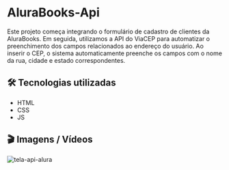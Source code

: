 # AluraBooks-Api

Este projeto começa integrando o formulário de cadastro de clientes da AluraBooks. Em seguida, utilizamos a API do ViaCEP para automatizar o preenchimento dos campos relacionados ao endereço do usuário. Ao inserir o CEP, o sistema automaticamente preenche os campos com o nome da rua, cidade e estado correspondentes.

## 🛠️ Tecnologias utilizadas
- HTML
- CSS
- JS

## 🎬 Imagens / Vídeos 

![tela-api-alura](https://github.com/Mctks2/alura-js-api/assets/62295808/c2c99591-384a-42b8-ab49-22dc9414f410)
